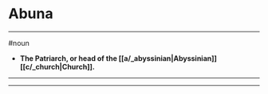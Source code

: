 # Abuna
---
#noun
- **The Patriarch, or head of the [[a/_abyssinian|Abyssinian]] [[c/_church|Church]].**
---
---
